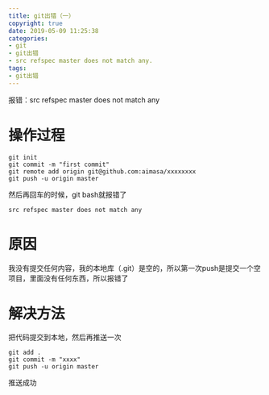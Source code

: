 ```yaml
---
title: git出错（一）
copyright: true
date: 2019-05-09 11:25:38
categories:
- git
- git出错
- src refspec master does not match any.
tags:
- git出错
---
```


报错：src refspec master does not match any

<!--more-->

# 操作过程

    git init
    git commit -m "first commit"
    git remote add origin git@github.com:aimasa/xxxxxxxx
    git push -u origin master

然后再回车的时候，git bash就报错了

    src refspec master does not match any

# 原因

我没有提交任何内容，我的本地库（.git）是空的，所以第一次push是提交一个空项目，里面没有任何东西，所以报错了

# 解决方法

把代码提交到本地，然后再推送一次

    git add .
    git commit -m "xxxx"
    git push -u origin master

推送成功